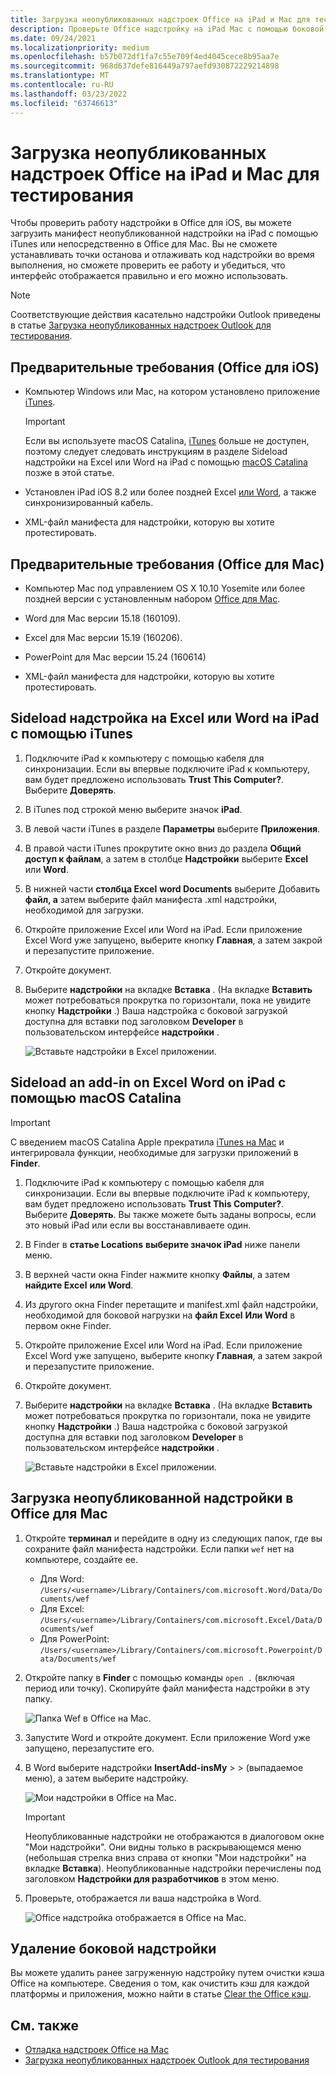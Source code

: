 ```yaml
---
title: Загрузка неопубликованных надстроек Office на iPad и Mac для тестирования
description: Проверьте Office надстройку на iPad Mac с помощью боковой загрузки.
ms.date: 09/24/2021
ms.localizationpriority: medium
ms.openlocfilehash: b57b072df1fa7c55e709f4ed4045cece8b95aa7e
ms.sourcegitcommit: 968d637defe816449a797aefd930872229214898
ms.translationtype: MT
ms.contentlocale: ru-RU
ms.lasthandoff: 03/23/2022
ms.locfileid: "63746613"
---
```

# <a name="sideload-office-add-ins-on-ipad-and-mac-for-testing"></a>Загрузка неопубликованных надстроек Office на iPad и Mac для тестирования

Чтобы проверить работу надстройки в Office для iOS, вы можете загрузить манифест неопубликованной надстройки на iPad с помощью iTunes или непосредственно в Office для Mac. Вы не сможете устанавливать точки останова и отлаживать код надстройки во время выполнения, но сможете проверить ее работу и убедиться, что интерфейс отображается правильно и его можно использовать.

> [!NOTE]
> Соответствующие действия касательно надстройки Outlook приведены в статье [Загрузка неопубликованных надстроек Outlook для тестирования](../outlook/sideload-outlook-add-ins-for-testing.md).

## <a name="prerequisites-for-office-on-ios"></a>Предварительные требования (Office для iOS)

- Компьютер Windows или Mac, на котором установлено приложение [iTunes](https://www.apple.com/itunes/download/).
  > [!IMPORTANT]
  > Если вы используете macOS Catalina, [iTunes](https://support.apple.com/HT210200) больше не доступен, поэтому следует следовать инструкциям в разделе Sideload надстройки на Excel или Word на iPad с помощью [macOS Catalina](#sideload-an-add-in-on-excel-or-word-on-ipad-using-macos-catalina) позже в этой статье.

- Установлен iPad iOS 8.2 или более поздней Excel [или Word](https://apps.apple.com/app/microsoft-word/id586447913), а [](https://apps.apple.com/app/microsoft-excel/id586683407) также синхронизированный кабель.

- XML-файл манифеста для надстройки, которую вы хотите протестировать.

## <a name="prerequisites-for-office-on-mac"></a>Предварительные требования (Office для Mac)

- Компьютер Mac под управлением OS X 10.10 Yosemite или более поздней версии с установленным набором [Office для Mac](https://products.office.com/buy/compare-microsoft-office-products?tab=omac).

- Word для Mac версии 15.18 (160109).

- Excel для Mac версии 15.19 (160206).

- PowerPoint для Mac версии 15.24 (160614)

- XML-файл манифеста для надстройки, которую вы хотите протестировать.

## <a name="sideload-an-add-in-on-excel-or-word-on-ipad-using-itunes"></a>Sideload надстройка на Excel или Word на iPad с помощью iTunes

1. Подключите iPad к компьютеру с помощью кабеля для синхронизации. Если вы впервые подключите iPad к компьютеру, вам будет предложено использовать **Trust This Computer?**. Выберите **Доверять**.

2. В iTunes под строкой меню выберите значок **iPad**.

3. В левой части iTunes в разделе **Параметры** выберите **Приложения**.

4. В правой части iTunes прокрутите окно вниз до раздела **Общий доступ к файлам**, а затем в столбце **Надстройки** выберите **Excel** или **Word**.

5. В нижней части **столбца Excel** **word Documents** выберите Добавить **файл, а** затем выберите файл манифеста .xml надстройки, необходимой для загрузки.

6. Откройте приложение Excel или Word на iPad. Если приложение Excel Word уже запущено, выберите кнопку **Главная**, а затем закрой и перезапустите приложение.

7. Откройте документ.

8. Выберите **надстройки** на вкладке **Вставка** . (На вкладке **Вставить** может потребоваться прокрутка по горизонтали, пока не увидите кнопку **Надстройки** .) Ваша надстройка с боковой загрузкой доступна для вставки под заголовком **Developer** в пользовательском интерфейсе **надстройки** .

    ![Вставьте надстройки в Excel приложении.](../images/excel-insert-add-in.png)

## <a name="sideload-an-add-in-on-excel-or-word-on-ipad-using-macos-catalina"></a>Sideload an add-in on Excel Word on iPad с помощью macOS Catalina

> [!IMPORTANT]
> С введением macOS Catalina Apple прекратила [iTunes на Mac](https://support.apple.com/HT210200) и интегрировала функции, необходимые для загрузки приложений в **Finder**.

1. Подключите iPad к компьютеру с помощью кабеля для синхронизации. Если вы впервые подключите iPad к компьютеру, вам будет предложено использовать **Trust This Computer?**. Выберите **Доверять**. Вы также можете быть заданы вопросы, если это новый iPad или если вы восстанавливаете один.

2. В Finder в **статье Locations** **выберите значок iPad** ниже панели меню.

3. В верхней части окна Finder нажмите кнопку **Файлы**, а затем **найдите Excel** **или Word**.

4. Из другого окна Finder перетащите и manifest.xml файл надстройки, необходимой для боковой нагрузки на **файл Excel** **Или Word** в первом окне Finder.

5. Откройте приложение Excel или Word на iPad. Если приложение Excel Word уже запущено, выберите кнопку **Главная**, а затем закрой и перезапустите приложение.

6. Откройте документ.

7. Выберите **надстройки** на вкладке **Вставка** . (На вкладке **Вставить** может потребоваться прокрутка по горизонтали, пока не увидите кнопку **Надстройки** .) Ваша надстройка с боковой загрузкой доступна для вставки под заголовком **Developer** в пользовательском интерфейсе **надстройки** .

    ![Вставьте надстройки в Excel приложении.](../images/excel-insert-add-in.png)

## <a name="sideload-an-add-in-in-office-on-mac"></a>Загрузка неопубликованной надстройки в Office для Mac

1. Откройте **терминал** и перейдите в одну из следующих папок, где вы сохраните файл манифеста надстройки. Если папки `wef` нет на компьютере, создайте ее.

    - Для Word: `/Users/<username>/Library/Containers/com.microsoft.Word/Data/Documents/wef`
    - Для Excel: `/Users/<username>/Library/Containers/com.microsoft.Excel/Data/Documents/wef`
    - Для PowerPoint: `/Users/<username>/Library/Containers/com.microsoft.Powerpoint/Data/Documents/wef`

2. Откройте папку в **Finder** с помощью команды `open .` (включая период или точку). Скопируйте файл манифеста надстройки в эту папку.

    ![Папка Wef в Office на Mac.](../images/all-my-files.png)

3. Запустите Word и откройте документ. Если приложение Word уже запущено, перезапустите его.

4. В Word выберите надстройки **InsertAdd-insMy** >  >  (выпадаемое меню), а затем выберите надстройку.

    ![Мои надстройки в Office на Mac.](../images/my-add-ins-wikipedia.png)

    > [!IMPORTANT]
    > Неопубликованные надстройки не отображаются в диалоговом окне "Мои надстройки". Они видны только в раскрывающемся меню (небольшая стрелка вниз справа от кнопки "Мои надстройки" на вкладке **Вставка**). Неопубликованные надстройки перечислены под заголовком **Надстройки для разработчиков** в этом меню.

5. Проверьте, отображается ли ваша надстройка в Word.

    ![Office надстройка отображается в Office на Mac.](../images/lorem-ipsum-wikipedia.png)

## <a name="remove-a-sideloaded-add-in"></a>Удаление боковой надстройки

Вы можете удалить ранее загруженную надстройку путем очистки кэша Office на компьютере. Сведения о том, как очистить кэш для каждой платформы и приложения, можно найти в статье [Clear the Office кэш](clear-cache.md).

## <a name="see-also"></a>См. также

- [Отладка надстроек Office на Mac](debug-office-add-ins-on-ipad-and-mac.md)
- [Загрузка неопубликованных надстроек Outlook для тестирования](../outlook/sideload-outlook-add-ins-for-testing.md)
